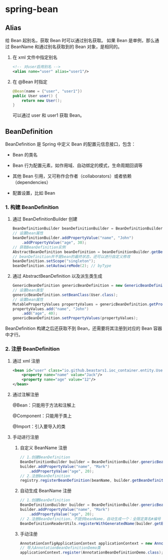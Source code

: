 # spring-bean

## Alias

给 Bean 起别名，获取 Bean 时可以通过别名获取。
如果 Bean 是单例，那么通过 BeanName 和通过别名获取到的 Bean 对象，是相同的。

1. 在 xml 文件中指定别名
    ```xml
   <!-- 对user启用别名 -->
    <alias name="user" alias="user1"/> 
   ```
2. 在 @Bean 时指定
   ```java
   @Bean(name = {"user", "user1"})
   public User user() {
       return new User();
   }
   ```
   可以通过 user 和 user1 获取 Bean。

## BeanDefinition
BeanDefinition 是 Spring 中定义 Bean 的配置元信息接口，包含：

- Bean 的类名

- Bean 行为配置元素，如作用域、自动绑定的模式，生命周期回调等

- 其他 Bean 引用，又可称作合作者（collaborators）或者依赖（dependencies）

- 配置设置，比如 Bean

### 1. 构建 BeanDefinition

1. 通过 BeanDefinitionBuilder 创建

   ```java
   BeanDefinitionBuilder beanDefinitionBuilder = BeanDefinitionBuilder.genericBeanDefinition(User.class);
   // 设置bean属性
   beanDefinitionBuilder.addPropertyValue("name", "John")
       .addPropertyValue("age", 30);
   // 获取BeanDefinition实例
   AbstractBeanDefinition beanDefinition = beanDefinitionBuilder.getBeanDefinition();
   // beanDefinition并不是bean的最终状态，还可以进行自定义修改
   beanDefinition.setScope("singleton");
   beanDefinition.setAutowireMode(2); // byType
   ```

2. 通过 AbstractBeanDefinition 以及派生类生成

   ```java
   GenericBeanDefinition genericBeanDefinition = new GenericBeanDefinition();
   // 设置bean类型
   genericBeanDefinition.setBeanClass(User.class);
   // 设置bean属性
   MutablePropertyValues propertyValues = genericBeanDefinition.getPropertyValues();
   propertyValues.add("name", "John")
       .add("age", 40);
   genericBeanDefinition.setPropertyValues(propertyValues);
   ```

BeanDefinition 构建之后还获取不到 Bean，还需要将其注册到对应的 Bean 容器中才行。

### 2. 注册 BeanDefinition

1. 通过 xml 注册

   ```xml
   <bean id="user" class="io.github.beastars1.ioc_container.entity.User">
       <property name="name" value="Jack"/>
       <property name="age" value="12"/>
   </bean>
   ```

2. 通过注解注册

   @Bean：只能用于方法和注解上

   @Component：只能用于类上

   @Import：引入要导入的类

3. 手动进行注册

   1. 自定义 BeanName 注册

      ```java
      // 1.创建BeanDefinition
      BeanDefinitionBuilder builder = BeanDefinitionBuilder.genericBeanDefinition(User.class);
      builder.addPropertyValue("name", "Mark")
          .addPropertyValue("age", 20);
      // 2.注册BeanDefinition
      registry.registerBeanDefinition(beanName, builder.getBeanDefinition());
      ```

   2. 自动生成 BeanName 注册

      ```java
      // 1.创建BeanDefinition
      BeanDefinitionBuilder builder = BeanDefinitionBuilder.genericBeanDefinition(User.class);
      builder.addPropertyValue("name", "Mark")
          .addPropertyValue("age", 20);
      // 2.注册BeanDefinition，不提供beanName，自动生成一个：全限定类名#编号
      BeanDefinitionReaderUtils.registerWithGeneratedName(builder.getBeanDefinition(), registry);
      ```

   3. 手动注册

      ```java
      AnnotationConfigApplicationContext applicationContext = new AnnotationConfigApplicationContext();
      // 导入AnnotationBeanDefinitionDemo类
      applicationContext.register(AnnotationBeanDefinitionDemo.class);
      ```

      